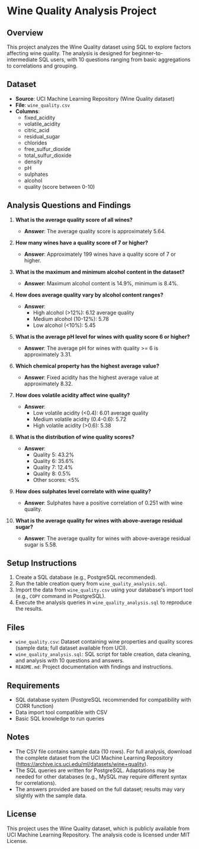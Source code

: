 # Wine Quality Analysis Project

## Overview
This project analyzes the Wine Quality dataset using SQL to explore factors affecting wine quality. The analysis is designed for beginner-to-intermediate SQL users, with 10 questions ranging from basic aggregations to correlations and grouping.

## Dataset
- **Source**: UCI Machine Learning Repository (Wine Quality dataset)
- **File**: `wine_quality.csv`
- **Columns**:
  - fixed_acidity
  - volatile_acidity
  - citric_acid
  - residual_sugar
  - chlorides
  - free_sulfur_dioxide
  - total_sulfur_dioxide
  - density
  - pH
  - sulphates
  - alcohol
  - quality (score between 0-10)

## Analysis Questions and Findings
1. **What is the average quality score of all wines?**
   - **Answer**: The average quality score is approximately 5.64.

2. **How many wines have a quality score of 7 or higher?**
   - **Answer**: Approximately 199 wines have a quality score of 7 or higher.

3. **What is the maximum and minimum alcohol content in the dataset?**
   - **Answer**: Maximum alcohol content is 14.9%, minimum is 8.4%.

4. **How does average quality vary by alcohol content ranges?**
   - **Answer**: 
     - High alcohol (>12%): 6.12 average quality
     - Medium alcohol (10-12%): 5.78
     - Low alcohol (<10%): 5.45

5. **What is the average pH level for wines with quality score 6 or higher?**
   - **Answer**: The average pH for wines with quality >= 6 is approximately 3.31.

6. **Which chemical property has the highest average value?**
   - **Answer**: Fixed acidity has the highest average value at approximately 8.32.

7. **How does volatile acidity affect wine quality?**
   - **Answer**:
     - Low volatile acidity (<0.4): 6.01 average quality
     - Medium volatile acidity (0.4-0.6): 5.72
     - High volatile acidity (>0.6): 5.38

8. **What is the distribution of wine quality scores?**
   - **Answer**:
     - Quality 5: 43.2%
     - Quality 6: 35.6%
     - Quality 7: 12.4%
     - Quality 8: 0.5%
     - Other scores: <5%

9. **How does sulphates level correlate with wine quality?**
   - **Answer**: Sulphates have a positive correlation of 0.251 with wine quality.

10. **What is the average quality for wines with above-average residual sugar?**
    - **Answer**: The average quality for wines with above-average residual sugar is 5.58.

## Setup Instructions
1. Create a SQL database (e.g., PostgreSQL recommended).
2. Run the table creation query from `wine_quality_analysis.sql`.
3. Import the data from `wine_quality.csv` using your database's import tool (e.g., `COPY` command in PostgreSQL).
4. Execute the analysis queries in `wine_quality_analysis.sql` to reproduce the results.

## Files
- `wine_quality.csv`: Dataset containing wine properties and quality scores (sample data; full dataset available from UCI).
- `wine_quality_analysis.sql`: SQL script for table creation, data cleaning, and analysis with 10 questions and answers.
- `README.md`: Project documentation with findings and instructions.

## Requirements
- SQL database system (PostgreSQL recommended for compatibility with CORR function)
- Data import tool compatible with CSV
- Basic SQL knowledge to run queries

## Notes
- The CSV file contains sample data (10 rows). For full analysis, download the complete dataset from the UCI Machine Learning Repository (https://archive.ics.uci.edu/ml/datasets/wine+quality).
- The SQL queries are written for PostgreSQL. Adaptations may be needed for other databases (e.g., MySQL may require different syntax for correlations).
- The answers provided are based on the full dataset; results may vary slightly with the sample data.

## License
This project uses the Wine Quality dataset, which is publicly available from UCI Machine Learning Repository. The analysis code is licensed under MIT License.